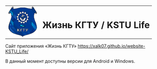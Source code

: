 <table>
  <tr>
    <td><img src="favicon-96x96.png" alt="Герб КГТУ" width="96"></td>
    <td><h1>Жизнь КГТУ / KSTU Life</h1></td>
  </tr>
</table>


Сайт приложения «Жизнь КГТУ» https://xalk07.github.io/website-KSTU_Life/

В данный момент доступны версии для Android и Windows.
